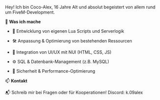 Hey! Ich bin Coco-Alex, 16 Jahre Alt und absolut begeistert von allem rund um FiveM-Development.

🚀 **Was ich mache**

- 🧠 Entwicklung von eigenen Lua Scripts und Serverlogik

- 🛠️ Anpassung & Optimierung von bestehenden Ressourcen

- 🎨 Integration von UI/UX mit NUI (HTML, CSS, JS)

- ⚙️ SQL & Datenbank-Management (z.B. MySQL)

- 🔐 Sicherheit & Performance-Optimierung

📫 **Kontakt**

📬 Schreib mir bei Fragen oder für Kooperationen!
Discord: k.09alex
